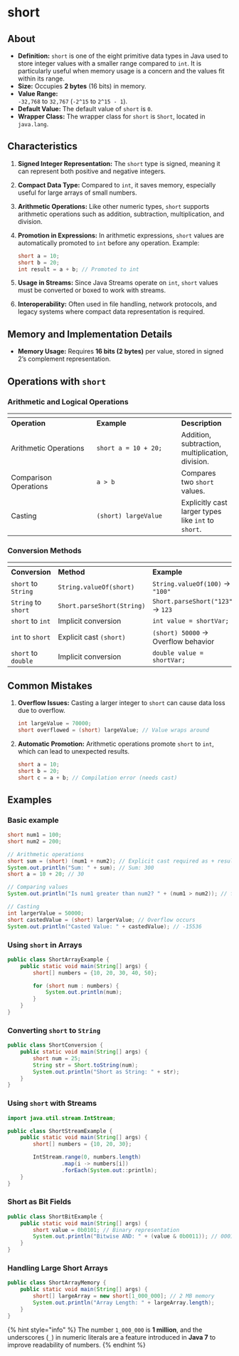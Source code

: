# short

## About

* **Definition:** `short` is one of the eight primitive data types in Java used to store integer values with a smaller range compared to `int`. It is particularly useful when memory usage is a concern and the values fit within its range.
* **Size:** Occupies **2 bytes** (16 bits) in memory.
* **Value Range:**\
  `-32,768` to `32,767` (`-2^15` to `2^15 - 1`).
* **Default Value:** The default value of `short` is `0`.
* **Wrapper Class:** The wrapper class for `short` is `Short`, located in `java.lang`.

## **Characteristics**

1. **Signed Integer Representation:** The `short` type is signed, meaning it can represent both positive and negative integers.
2. **Compact Data Type:** Compared to `int`, it saves memory, especially useful for large arrays of small numbers.
3. **Arithmetic Operations:** Like other numeric types, `short` supports arithmetic operations such as addition, subtraction, multiplication, and division.
4.  **Promotion in Expressions:** In arithmetic expressions, `short` values are automatically promoted to `int` before any operation. Example:

    ```java
    short a = 10;
    short b = 20;
    int result = a + b; // Promoted to int
    ```
5. **Usage in Streams:** Since Java Streams operate on `int`, `short` values must be converted or boxed to work with streams.
6. **Interoperability:** Often used in file handling, network protocols, and legacy systems where compact data representation is required.

## **Memory and Implementation Details**

* **Memory Usage:** Requires **16 bits (2 bytes)** per value, stored in signed 2’s complement representation.

## **Operations with `short`**

### **Arithmetic and Logical Operations**

<table data-header-hidden data-full-width="true"><thead><tr><th width="238"></th><th width="242"></th><th></th></tr></thead><tbody><tr><td><strong>Operation</strong></td><td><strong>Example</strong></td><td><strong>Description</strong></td></tr><tr><td>Arithmetic Operations</td><td><code>short a = 10 + 20;</code></td><td>Addition, subtraction, multiplication, division.</td></tr><tr><td>Comparison Operations</td><td><code>a > b</code></td><td>Compares two <code>short</code> values.</td></tr><tr><td>Casting</td><td><code>(short) largeValue</code></td><td>Explicitly cast larger types like <code>int</code> to <code>short</code>.</td></tr></tbody></table>

### **Conversion Methods**

<table data-header-hidden data-full-width="true"><thead><tr><th width="221"></th><th width="286"></th><th></th></tr></thead><tbody><tr><td><strong>Conversion</strong></td><td><strong>Method</strong></td><td><strong>Example</strong></td></tr><tr><td><code>short</code> to <code>String</code></td><td><code>String.valueOf(short)</code></td><td><code>String.valueOf(100)</code> → <code>"100"</code></td></tr><tr><td><code>String</code> to <code>short</code></td><td><code>Short.parseShort(String)</code></td><td><code>Short.parseShort("123")</code> → <code>123</code></td></tr><tr><td><code>short</code> to <code>int</code></td><td>Implicit conversion</td><td><code>int value = shortVar;</code></td></tr><tr><td><code>int</code> to <code>short</code></td><td>Explicit cast <code>(short)</code></td><td><code>(short) 50000</code> → Overflow behavior</td></tr><tr><td><code>short</code> to <code>double</code></td><td>Implicit conversion</td><td><code>double value = shortVar;</code></td></tr></tbody></table>

## **Common Mistakes**

1.  **Overflow Issues:** Casting a larger integer to `short` can cause data loss due to overflow.

    ```java
    int largeValue = 70000;
    short overflowed = (short) largeValue; // Value wraps around
    ```
2.  **Automatic Promotion:** Arithmetic operations promote `short` to `int`, which can lead to unexpected results.

    ```java
    short a = 10;
    short b = 20;
    short c = a + b; // Compilation error (needs cast)
    ```

## Examples

### Basic example

```java
short num1 = 100;
short num2 = 200;

// Arithmetic operations
short sum = (short) (num1 + num2); // Explicit cast required as + results in int type
System.out.println("Sum: " + sum); // Sum: 300
short a = 10 + 20; // 30

// Comparing values
System.out.println("Is num1 greater than num2? " + (num1 > num2)); // false

// Casting
int largerValue = 50000;
short castedValue = (short) largerValue; // Overflow occurs
System.out.println("Casted Value: " + castedValue); // -15536
```

### **Using `short` in Arrays**

```java
public class ShortArrayExample {
    public static void main(String[] args) {
        short[] numbers = {10, 20, 30, 40, 50};

        for (short num : numbers) {
            System.out.println(num);
        }
    }
}
```

### **Converting `short` to `String`**

```java
public class ShortConversion {
    public static void main(String[] args) {
        short num = 25;
        String str = Short.toString(num);
        System.out.println("Short as String: " + str);
    }
}
```

### **Using `short` with Streams**

```java
import java.util.stream.IntStream;

public class ShortStreamExample {
    public static void main(String[] args) {
        short[] numbers = {10, 20, 30};

        IntStream.range(0, numbers.length)
                 .map(i -> numbers[i])
                 .forEach(System.out::println);
    }
}
```

### **Short as Bit Fields**

```java
public class ShortBitExample {
    public static void main(String[] args) {
        short value = 0b0101; // Binary representation
        System.out.println("Bitwise AND: " + (value & 0b0011)); // 0001
    }
}
```

### **Handling Large Short Arrays**

```java
public class ShortArrayMemory {
    public static void main(String[] args) {
        short[] largeArray = new short[1_000_000]; // 2 MB memory
        System.out.println("Array Length: " + largeArray.length);
    }
}
```

{% hint style="info" %}
The number `1_000_000` is **1 million**, and the underscores (`_`) in numeric literals are a feature introduced in **Java 7** to improve readability of numbers.
{% endhint %}



